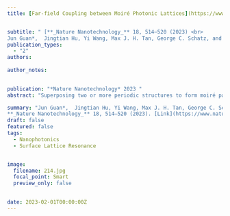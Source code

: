 ```yaml
---
title: [Far-field Coupling between Moiré Photonic Lattices](https://www.nature.com/articles/s41565-023-01320-7)


subtitle: " [**_Nature Nanotechnology_** 18, 514–520 (2023) <br> 
Jun Guan*,  Jingtian Hu, Yi Wang, Max J. H. Tan, George C. Schatz, and Teri W. Odom*](https://www.nature.com/articles/s41565-023-01320-7)"
publication_types:
  - "2"
authors: 
  
author_notes:
  

publication: "*Nature Nanotechnology* 2023 "
abstract: "Superposing two or more periodic structures to form moiré patterns is emerging as a promising platform to confine and manipulate light. However, moiré-facilitated interactions and phenomena have been constrained to the vicinity of moiré lattices. Here we report on the observation of ultralong-range coupling between photonic lattices in bilayer and multilayer moiré architectures mediated by dark surface lattice resonances in the vertical direction. We show that two-dimensional plasmonic nanoparticle lattices enable twist-angle-controlled directional lasing emission, even when the lattices are spatially separated by distances exceeding three orders of magnitude of lattice periodicity. Our discovery of far-field interlattice coupling opens the possibility of using the out-of-plane dimension for optical manipulation on the nanoscale and microscale."

summary: "Jun Guan*,  Jingtian Hu, Yi Wang, Max J. H. Tan, George C. Schatz, and Teri W. Odom*  <br>
**_Nature Nanotechnology_** 18, 514–520 (2023). [Link](https://www.nature.com/articles/s41565-023-01320-7)"
draft: false
featured: false
tags:
  - Nanophotonics
  - Surface Lattice Resonance


image:
  filename: 214.jpg
  focal_point: Smart
  preview_only: false

 
date: 2023-02-01T00:00:00Z
---
```







